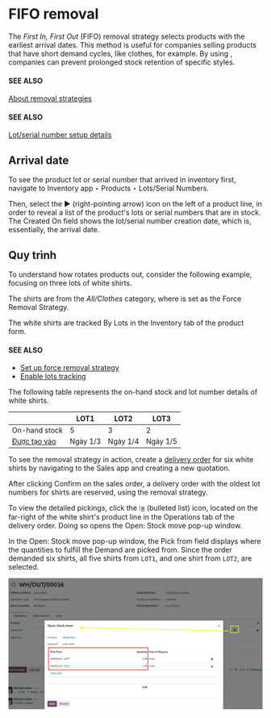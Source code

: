 # FIFO removal

The *First In, First Out* (FIFO) removal strategy selects products with the earliest arrival dates.
This method is useful for companies selling products that have short demand cycles, like clothes,
for example. By using , companies can prevent prolonged stock
retention of specific styles.

#### SEE ALSO
[About removal strategies](./)

#### SEE ALSO
[Lot/serial number setup details](./#inventory-warehouses-storage-lots-setup)

<a id="inventory-warehouses-storage-arrival-date"></a>

## Arrival date

To see the product lot or serial number that arrived in inventory first, navigate to
Inventory app ‣ Products ‣ Lots/Serial Numbers.

Then, select the ▶️ (right-pointing arrow) icon on the left of a product line, in order
to reveal a list of the product's lots or serial numbers that are in stock. The Created
On field shows the lot/serial number creation date, which is, essentially, the arrival date.

## Quy trình

To understand how  rotates products out, consider the following
example, focusing on three lots of white shirts.

The shirts are from the *All/Clothes* category, where  is set as
the Force Removal Strategy.

The white shirts are tracked By Lots in the Inventory tab of the product
form.

#### SEE ALSO
- [Set up force removal strategy](./#inventory-warehouses-storage-removal-config)
- [Enable lots tracking](./#inventory-warehouses-storage-lots-setup)

The following table represents the on-hand stock and lot number details of white shirts.

|                                                            | LOT1     | LOT2     | LOT3     |
|------------------------------------------------------------|----------|----------|----------|
| On-hand stock                                              | 5        | 3        | 2        |
| [Được tạo vào](#inventory-warehouses-storage-arrival-date) | Ngày 1/3 | Ngày 1/4 | Ngày 1/5 |

To see the removal strategy in action, create a [delivery order](../daily_operations/receipts_delivery_one_step.md#inventory-delivery-one-step)
for six white shirts by navigating to the Sales app and creating a new quotation.

After clicking Confirm on the sales order, a delivery order with the oldest lot numbers
for shirts are reserved, using the  removal strategy.

To view the detailed pickings, click the ⦙≣ (bulleted list) icon, located on the
far-right of the white shirt's product line in the Operations tab of the delivery order.
Doing so opens the Open: Stock move pop-up window.

In the Open: Stock move pop-up window, the Pick from field displays where
the quantities to fulfill the Demand are picked from. Since the order demanded six
shirts, all five shirts from `LOT1`, and one shirt from `LOT2`, are selected.

![Two lots being reserved for a sales order with the FIFO strategy.](../../../../../.gitbook/assets/white-shirt-picking.png)
